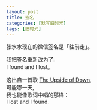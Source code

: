 ```yaml
---
layout: post
title: 签名
categories: [默写旧时光]
tags: [旧时光]
---    
```

张水水现在的微信签名是「往前走」。    

我把签名重新改为了:      
I found and I lost。

这出自一首歌 [The Upside of Down](https://music.163.com/song?id=1206828&userid=2539497),   
可能哪一天,    
我也能像歌词中唱的那样：   
I lost and I found.

